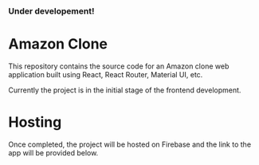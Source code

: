 ### Under developement!

# Amazon Clone

This repository contains the source code for an Amazon clone web application built using React, React Router, Material UI, etc.

Currently the project is in the initial stage of the frontend development.

# Hosting

Once completed, the project will be hosted on Firebase and the link to the app will be provided below.
